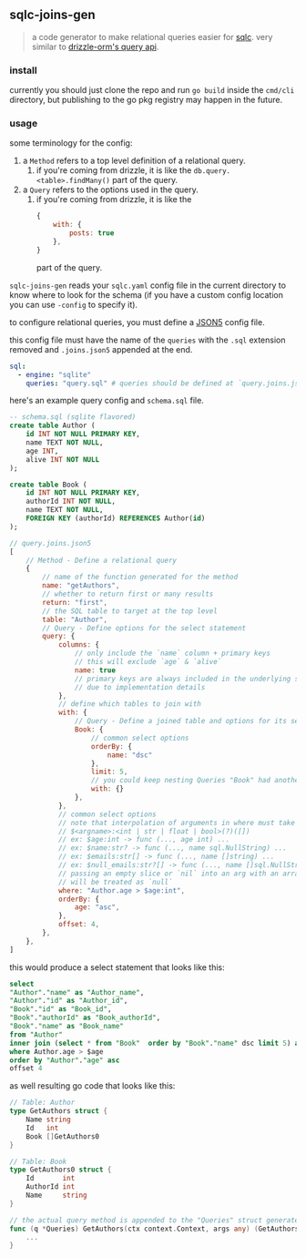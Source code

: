 ## sqlc-joins-gen

> a code generator to make relational queries easier for [sqlc](https://sqlc.dev/).
> very similar to [drizzle-orm's query api](https://orm.drizzle.team/docs/rqb).

### install

currently you should just clone the repo and run `go build` inside the `cmd/cli` directory, but publishing to the go pkg registry may happen in the future.

### usage

some terminology for the config:

1. a `Method` refers to a top level definition of a relational query.
    1. if you're coming from drizzle, it is like the `db.query.<table>.findMany()` part of the query.
1. a `Query` refers to the options used in the query.
    1. if you're coming from drizzle, it is like the
        ```js
        {
            with: {
                posts: true      
            },
        }
        ```
        part of the query.

`sqlc-joins-gen` reads your `sqlc.yaml` config file in the current directory to know where to look for the schema (if you have a custom config location you can use `-config` to specify it).

to configure relational queries, you must define a [JSON5](https://json5.org/) config file.

this config file must have the name of the `queries` with the `.sql` extension removed and `.joins.json5` appended at the end.

```yaml
sql:
  - engine: "sqlite"
    queries: "query.sql" # queries should be defined at `query.joins.json5`
```

here's an example query config and `schema.sql` file.

```sql
-- schema.sql (sqlite flavored)
create table Author (
    id INT NOT NULL PRIMARY KEY,
    name TEXT NOT NULL,
    age INT,
    alive INT NOT NULL
);

create table Book (
    id INT NOT NULL PRIMARY KEY,
    authorId INT NOT NULL,
    name TEXT NOT NULL,
    FOREIGN KEY (authorId) REFERENCES Author(id)
);
```

```js
// query.joins.json5
[
    // Method - Define a relational query
    {
        // name of the function generated for the method
        name: "getAuthors", 
        // whether to return first or many results
        return: "first",
        // the SQL table to target at the top level
        table: "Author",
        // Query - Define options for the select statement
        query: {
            columns: {
                // only include the `name` column + primary keys
                // this will exclude `age` & `alive`
                name: true 
                // primary keys are always included in the underlying select statement
                // due to implementation details
            },
            // define which tables to join with
            with: {
                // Query - Define a joined table and options for its select statement
                Book: { 
                    // common select options
                    orderBy: {
                        name: "dsc"
                    },
                    limit: 5,
                    // you could keep nesting Queries "Book" had another relation as well.
                    with: {}
                },
            },
            // common select options
            // note that interpolation of arguments in where must take the form of
            // $<argname>:<int | str | float | bool>(?)([])
            // ex: $age:int -> func (..., age int) ...
            // ex: $name:str? -> func (..., name sql.NullString) ...
            // ex: $emails:str[] -> func (..., name []string) ...
            // ex: $null_emails:str?[] -> func (..., name []sql.NullString) ...
            // passing an empty slice or `nil` into an arg with an array type
            // will be treated as `null`
            where: "Author.age > $age:int",
            orderBy: {
                age: "asc",
            },
            offset: 4,
        },
    },
]
```

this would produce a select statement that looks like this:

```sql
select
"Author"."name" as "Author_name",
"Author"."id" as "Author_id",
"Book"."id" as "Book_id",
"Book"."authorId" as "Book_authorId",
"Book"."name" as "Book_name"
from "Author"
inner join (select * from "Book"  order by "Book"."name" dsc limit 5) as "Book" on "Book"."authorId" = "Author"."id"
where Author.age > $age
order by "Author"."age" asc
offset 4
```

as well resulting go code that looks like this:

```go
// Table: Author
type GetAuthors struct {
	Name string
	Id   int
	Book []GetAuthors0
}

// Table: Book
type GetAuthors0 struct {
	Id       int
	AuthorId int
	Name     string
}

// the actual query method is appended to the "Queries" struct generated by sqlc
func (q *Queries) GetAuthors(ctx context.Context, args any) (GetAuthors, error) {
    ...
}
```

